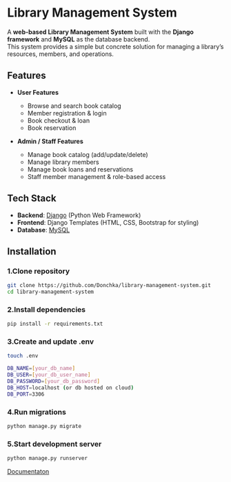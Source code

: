 # Library Management System

A **web-based Library Management System** built with the **Django framework** and **MySQL** as the database backend.  
This system provides a simple but concrete solution for managing a library’s resources, members, and operations.

## Features

- **User Features**
  - Browse and search book catalog
  - Member registration & login
  - Book checkout & loan
  - Book reservation

- **Admin / Staff Features**
  - Manage book catalog (add/update/delete)
  - Manage library members
  - Manage book loans and reservations
  - Staff member management & role-based access
    
## Tech Stack

- **Backend**: [Django](https://www.djangoproject.com/) (Python Web Framework)  
- **Frontend**: Django Templates (HTML, CSS, Bootstrap for styling)  
- **Database**: [MySQL](https://www.mysql.com/)

## Installation
### 1.Clone repository
```bash
git clone https://github.com/Donchka/library-management-system.git
cd library-management-system
```
### 2.Install dependencies
```bash
pip install -r requirements.txt
```
### 3.Create and update .env
```bash
touch .env
```
```bash
DB_NAME=[your_db_name]
DB_USER=[your_db_user_name]
DB_PASSWORD=[your_db_password]
DB_HOST=localhost (or db hosted on cloud)
DB_PORT=3306
```
### 4.Run migrations
```bash
python manage.py migrate
```

### 5.Start development server
```bash
python manage.py runserver
```

[Documentaton](https://docs.google.com/document/d/1Q2mq_q7b7rKa-lEiYW4FnQoGkUH91QVHTdZgJr7d1iY/edit?usp=sharing)
